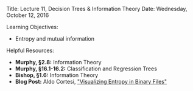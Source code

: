 Title: Lecture 11, Decision Trees & Information Theory
Date: Wednesday, October 12, 2016

Learning Objectives:

* Entropy and mutual information

Helpful Resources:

* **Murphy, §2.8:** Information Theory
* **Murphy, §16.1-16.2:** Classification and Regression Trees
* **Bishop, §1.6:** Information Theory
* **Blog Post:** Aldo Cortesi, ["Visualizing Entropy in Binary Files"](https://corte.si/posts/visualisation/entropy/index.html)
